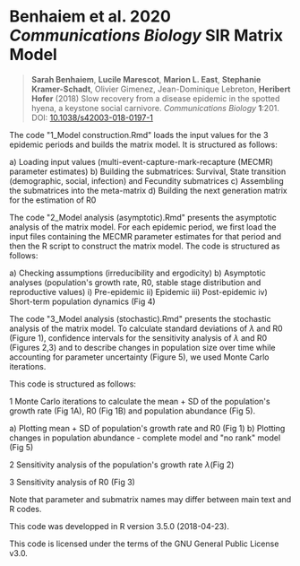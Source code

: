 # Benhaiem et al. 2020 *Communications Biology* SIR Matrix Model

> **Sarah Benhaiem**, **Lucile Marescot**, **Marion L. East**, **Stephanie Kramer-Schadt**, Olivier Gimenez, ‪Jean-Dominique Lebreton, **Heribert Hofer** (2018) Slow recovery from a disease epidemic in the spotted hyena, a keystone social carnivore. *Communications Biology* **1**:201. DOI: [10.1038/s42003-018-0197-1](https://doi.org/10.1038/s42003-018-0197-1)

The code "1_Model construction.Rmd" loads the input values for the 3 epidemic periods and builds the matrix model. It is structured as follows:

a) Loading input values (multi-event-capture-mark-recapture (MECMR) parameter estimates)
b) Building the submatrices: Survival, State transition (demographic, social, infection) and Fecundity submatrices
c) Assembling the submatrices into the meta-matrix
d) Building the next generation matrix for the estimation of R0

The code "2_Model analysis (asymptotic).Rmd" presents the asymptotic analysis of the matrix model. For each epidemic period, we first load the input files containing the MECMR parameter estimates for that period and then the R script to construct the matrix model. The code is structured as follows:

a) Checking assumptions (irreducibility and ergodicity)
b) Asymptotic analyses (population's growth rate, R0, stable stage distribution and reproductive values)
i) Pre-epidemic
ii) Epidemic
iii) Post-epidemic
iv) Short-term population dynamics (Fig 4)


The code "3_Model analysis (stochastic).Rmd" presents the stochastic analysis of the matrix model. To calculate standard deviations of $\lambda$ and R0 (Figure 1), confidence intervals for the sensitivity analysis of $\lambda$ and R0 (Figures 2,3) and to describe changes in population size over time while accounting for parameter uncertainty (Figure 5), we used Monte Carlo iterations.

This code is structured as follows:

1 Monte Carlo iterations to calculate the mean + SD of the population's growth rate (Fig 1A), R0 (Fig 1B) and population abundance (Fig 5).

a) Plotting mean + SD of population's growth rate and R0 (Fig 1)
b) Plotting changes in population abundance - complete model and "no rank" model (Fig 5)

2 Sensitivity analysis of the population's growth rate $\lambda$(Fig 2)

3 Sensitivity analysis of R0 (Fig 3)



Note that parameter and submatrix names may differ between main text and R codes.

This code was developped in R version 3.5.0 (2018-04-23).

This code is licensed under the terms of the GNU General Public License v3.0.


